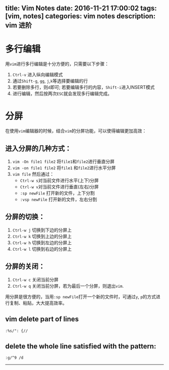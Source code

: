 title: Vim Notes
date: 2016-11-21 17:00:02
tags: [vim, notes]
categories: vim notes
description: vim 进阶
---

# 多行编辑

用`vim`进行多行编辑是十分方便的，只需要以下步骤：

 1. `Ctrl-v` 进入纵向编辑模式 
 2. 通过`Shift-g`, `gg`, `j`,`k`等选择要编辑的行
 3. 若要删除多行，则`d`即可; 若要编辑多行的内容，`Shift-i`进入INSERT模式
 4. 进行编辑，然后按两次`ESC`就会发现多行编辑完成。


# 分屏

在使用`vim`编辑器的时候，结合`vim`的分屏功能，可以使得编辑更加高效：

## 进入分屏的几种方式：

 1. `vim -On file1 file2` 将`file1`和`file2`进行垂直分屏
 2. `vim -on file1 file2` 将`file1` 和`file2`进行水平分屏
 3. `vim file` 然后通过：
	- `Ctrl-w s`对当前文件进行水平(上下)分屏
	- `Ctrl-w v`对当前文件进行垂直(左右)分屏
	- `:sp newFile` 打开新的文件，上下分割 
	- `:vsp newFile` 打开新的文件，左右分割

## 分屏的切换：

 1. `Ctrl-w j` 切换到下边的分屏上
 2. `Ctrl-w k` 切换到上边的分屏上
 3. `Ctrl-w h` 切换到左边的分屏上
 4. `Ctrl-w l` 切换到右边的分屏上

## 分屏的关闭：

 1. `Ctrl-w c` 关闭当前分屏
 2. `Ctrl-w q` 关闭当前分屏，若为最后一个分屏，则退出`vim`.

用分屏是很方便的，当用`:sp newFile`打开一个新的文件时，可通过`y`, `p`的方式进行复制、粘贴，大大提高效率。

## vim delete part of lines
`:%s/": {//`

## delete the whole line satisfied with the pattern:
`:g/^9 /d`

--- 